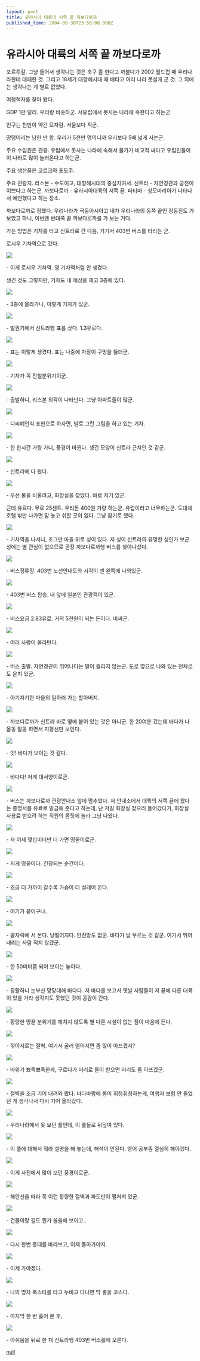 ```yaml
---
layout: post
title: 유라시아 대륙의 서쪽 끝 까보다로까
published_time: 2004-09-30T23:50:00.000Z
---
```


# 유라시아 대륙의 서쪽 끝 까보다로까


포르투갈. 그냥 들어서 생각나는 것은 축구 좀 한다고 까불다가 2002 월드컵 때 우리나라한테 대패한 것. 그리고 18세기 대항해시대 때 배타고 여러 나라 못살게 군 것. 그 외에는 생각나는 게 별로 없었다.

여행책자를 찾아 봤다.

GDP 1만 달러. 우리랑 비슷하군. 서유럽에서 못사는 나라에 속한다고 하는군.

인구는 천만이 약간 모자람. 서울보다 적군.

땅덩어리는 남한 만 함. 우리가 5천만 명이니까 우리보다 5배 넓게 사는군.

주요 수입원은 관광. 유럽에서 못사는 나라에 속해서 물가가 비교적 싸다고 유럽인들이 이 나라로 많이 놀러온다고 하는군.

주요 생산품은 코르크와 포도주.

주요 관광지. 리스본 \- 수도이고, 대항해시대의 중심지여서. 신트라 \- 자연경관과 궁전이 이쁘다고 하는군. 까보다로까 \- 유라시아대륙의 서쪽 끝. 파티마 \- 성모마리아가 나타나서 예언했다고 하는 장소.

까보다로까로 정했다. 우리나라가 극동아시아고 내가 우리나라의 동쪽 끝인 정동진도 가보았고 하니, 이번엔 반대쪽 끝 까보다로까를 가 보는 거다.

가는 방법은 기차를 타고 신트라로 간 다음, 거기서 403번 버스를 타라는 군.

로시우 기차역으로 갔다.

![](../pds/200902/04/80/a0109780_498979057407f.jpg)

\- 이게 로시우 기차역. 영 기차역처럼 안 생겼다.

생긴 것도 그렇지만, 기차도 내 예상을 깨고 3층에 있다.

![](../pds/200902/04/80/a0109780_49897905873d7.jpg)

\- 3층에 올라가니, 이렇게 기차가 있군.

![](../pds/200902/04/80/a0109780_4989790595c93.jpg)

\- 발권기에서 신트라행 표를 샀다. 1.3유로다.

![](../pds/200902/04/80/a0109780_49897905a4276.jpg)

\- 표는 이렇게 생겼다. 표는 나중에 차장이 구멍을 뚫더군.

![](../pds/200902/04/80/a0109780_49897905be99d.jpg)

\- 기차가 꼭 전철분위기이군.

![](../pds/200902/04/80/a0109780_49897905d3465.jpg)

\- 출발하니, 리스본 외곽이 나타난다. 그냥 아파트들이 많군.

![](../pds/200902/04/80/a0109780_49897905ed2ae.jpg)

\- 디씨폐인식 표현으로 하자면, 발로 그린 그림을 하고 있는 기차.

![](../pds/200902/04/80/a0109780_4989790609334.jpg)

\- 한 한시간 가량 가니, 풍경이 바뀐다. 생긴 모양이 신트라 근처인 것 같군.

![](../pds/200902/04/80/a0109780_498979062280a.jpg)

\- 신트라에 다 왔다.

![](../pds/200902/04/80/a0109780_49897906374a7.jpg)

\- 우선 물을 비울려고, 화장실을 찾았다. 바로 저기 있군.

근데 유료다. 무료 25센트. 우리돈 400원 가량 하는군. 유럽이라고 너무하는군. 도대체 호텔 밖만 나가면 맘 놓고 쉬할 곳이 없다. 그냥 참기로 했다.

![](../pds/200902/04/80/a0109780_4989790645fb5.jpg)

\- 기차역을 나서니, 조그만 마을 위로 성이 있다. 저 성이 신트라의 유명한 성인가 보군. 성에는 별 관심이 없으므로 곧장 까보다로까행 버스를 찾아나섰다.

![](../pds/200902/04/80/a0109780_4989790655e14.jpg)

\- 버스정류장. 403번 노선안내도와 시각이 맨 왼쪽에 나와있군.

![](../pds/200902/04/80/a0109780_49897906658c3.jpg)

\- 403번 버스 탑승. 내 앞에 일본인 관광객이 있군.

![](../pds/200902/04/80/a0109780_498979067ba47.jpg)

\- 버스요금 2.83유로. 거의 5천원이 되는 돈이다. 비싸군.

![](../pds/200902/04/80/a0109780_4989790691fdc.jpg)

\- 여러 사람이 올라탄다.

![](../pds/200902/04/80/a0109780_49897906a6499.jpg)

\- 버스 출발. 자연경관이 뛰어나다는 말이 틀리지 않는군. 도로 옆으로 나와 있는 전차로도 운치 있군.

![](../pds/200902/04/80/a0109780_49897906cf452.jpg)

\- 아기자기한 마을의 일하러 가는 할아버지.

![](../pds/200902/04/80/a0109780_49897906e3681.jpg)

\- 까보다로까가 신트라 바로 옆에 붙어 있는 것은 아니군. 한 20여분 갔는데 바다가 나올똥 말똥 하면서 지평선만 보인다.

![](../pds/200902/04/80/a0109780_4989790700b30.jpg)

\- 앗! 바다가 보이는 것 같다.

![](../pds/200902/04/80/a0109780_498979070ef56.jpg)

\- 바다다! 저게 대서양이로군.

![](../pds/200902/04/80/a0109780_4989790720d2d.jpg)

\- 버스는 까보다로까 관광안내소 앞에 멈추었다. 저 안내소에서 대륙의 서쪽 끝에 왔다는 증명서를 유료로 발급해 준다고 하는데, 난 저길 화장실 찾으러 들어갔다가, 화장실 사용료 받으려 하는 직원의 몸짓에 놀라 그냥 나왔다.

![](../pds/200902/04/80/a0109780_498979072efd6.jpg)

\- 자 이제 몇십미터만 더 가면 땅끝이로군.

![](../pds/200902/04/80/a0109780_498979073df2e.jpg)

\- 저게 땅끝이다. 긴장되는 순간이다.

![](../pds/200902/04/80/a0109780_49897907511d0.jpg)

\- 조금 더 가까이 갈수록 가슴이 더 설레어 온다.

![](../pds/200902/04/80/a0109780_498979075f05e.jpg)

\- 여기가 끝이구나.

![](../pds/200902/04/80/a0109780_498979076f2a0.jpg)

\- 끝자락에 서 본다. 낭떨어지다. 안전망도 없군. 바다가 날 부르는 것 같군. 여기서 뛰어내리는 사람 적지 않겠군.

![](../pds/200902/04/80/a0109780_4989790780d20.jpg)

\- 한 50미터쯤 되어 보이는 높이다.

![](../pds/200902/04/80/a0109780_49897907930e1.jpg)

\- 광활하니 눈부신 망망대해 바다다. 저 바다를 보고서 옛날 사람들이 저 끝에 다른 대륙이 있을 거라 생각지도 못했던 것이 공감이 간다.

![](../pds/200902/04/80/a0109780_49897907a2614.jpg)

\- 황량한 땅끝 분위기를 해치지 않도록 별 다른 시설이 없는 점이 마음에 든다.

![](../pds/200902/04/80/a0109780_49897907b7324.jpg)

\- 깎아지르는 절벽. 여기서 굴러 떨어지면 좀 많이 아프겠지?

![](../pds/200902/04/80/a0109780_49897907ce72c.jpg)

\- 바위가 뾰족뾰족한게, 구르다가 머리로 들이 받으면 머리도 좀 아프겠군.

![](../pds/200902/04/80/a0109780_49897907e4a3f.jpg)

\- 절벽을 조금 기어 내려와 봤다. 바다바람에 몸이 휘청휘청하는게, 여행자 보험 안 들었던 게 생각나서 다시 기어 올라갔다.

![](../pds/200902/04/80/a0109780_4989790801650.jpg)

\- 우리나라에서 못 보던 풀인데, 이 풀들로 뒤덮여 있다.

![](../pds/200902/04/80/a0109780_49897908100b0.jpg)

\- 이 풀에 대해서 뭐라 설명을 해 놓는데, 해석이 안된다. 영어 공부좀 열심히 해야겠다.

![](../pds/200902/04/80/a0109780_498979081e709.jpg)

\- 이게 사진에서 많이 보던 풍경이로군.

![](../pds/200902/04/80/a0109780_498979082f579.jpg)

\- 해안선을 따라 쭉 이런 황량한 절벽과 파도만이 펼쳐져 있군.

![](../pds/200902/04/80/a0109780_498979083c49b.jpg)

\- 건물이랑 길도 뭔가 쓸쓸해 보이고..

![](../pds/200902/04/80/a0109780_498979084cbd9.jpg)

\- 다시 한번 등대를 바라보고, 이제 돌아가야지.

![](../pds/200902/04/80/a0109780_498979085e65b.jpg)

\- 이제 가야겠다.

![](../pds/200902/04/80/a0109780_498979087188e.jpg)

\- 나의 명차 록스타를 타고 누비고 다니면 딱 좋을 코스다.

![](../600x0/http/pds10.egloos.com/pds/200902/04/80/a0109780_4989790889a0e.jpg)

\- 마지막 한 번 훓어 본 후,

![](../pds/200902/04/80/a0109780_4989790899d2d.jpg)

\- 아쉬움을 뒤로 한 채 신트라행 403번 버스를에 오른다.

[null](../6166846.html#6166846_1)

